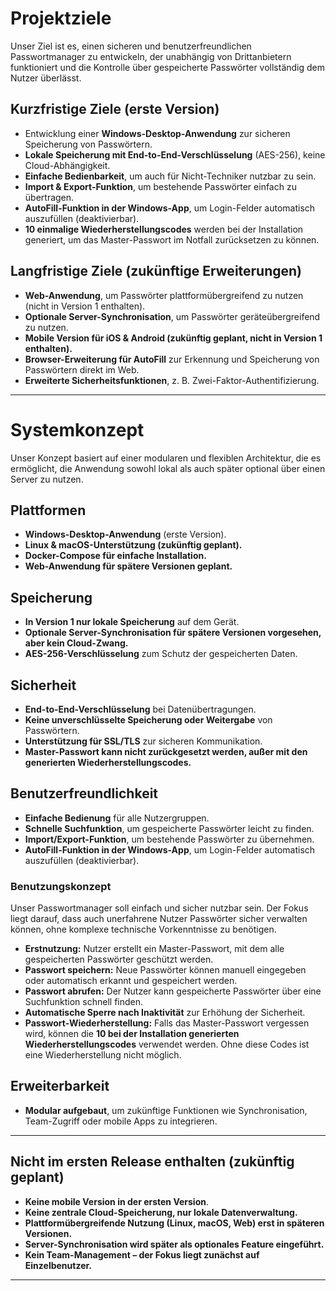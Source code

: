# Projektziele

Unser Ziel ist es, einen sicheren und benutzerfreundlichen Passwortmanager zu entwickeln, der unabhängig von Drittanbietern funktioniert und die Kontrolle über gespeicherte Passwörter vollständig dem Nutzer überlässt.

## **Kurzfristige Ziele (erste Version)**
- Entwicklung einer **Windows-Desktop-Anwendung** zur sicheren Speicherung von Passwörtern.  
- **Lokale Speicherung mit End-to-End-Verschlüsselung** (AES-256), keine Cloud-Abhängigkeit.  
- **Einfache Bedienbarkeit**, um auch für Nicht-Techniker nutzbar zu sein.  
- **Import & Export-Funktion**, um bestehende Passwörter einfach zu übertragen.  
- **AutoFill-Funktion in der Windows-App**, um Login-Felder automatisch auszufüllen (deaktivierbar).  
- **10 einmalige Wiederherstellungscodes** werden bei der Installation generiert, um das Master-Passwort im Notfall zurücksetzen zu können.  

## **Langfristige Ziele (zukünftige Erweiterungen)**
- **Web-Anwendung**, um Passwörter plattformübergreifend zu nutzen (nicht in Version 1 enthalten).  
- **Optionale Server-Synchronisation**, um Passwörter geräteübergreifend zu nutzen.  
- **Mobile Version für iOS & Android (zukünftig geplant, nicht in Version 1 enthalten).**  
- **Browser-Erweiterung für AutoFill** zur Erkennung und Speicherung von Passwörtern direkt im Web.  
- **Erweiterte Sicherheitsfunktionen**, z. B. Zwei-Faktor-Authentifizierung.  

---

# Systemkonzept

Unser Konzept basiert auf einer modularen und flexiblen Architektur, die es ermöglicht, die Anwendung sowohl lokal als auch später optional über einen Server zu nutzen.

## **Plattformen**
- **Windows-Desktop-Anwendung** (erste Version).  
- **Linux & macOS-Unterstützung (zukünftig geplant).**  
- **Docker-Compose für einfache Installation.**  
- **Web-Anwendung für spätere Versionen geplant.**  

## **Speicherung**
- **In Version 1 nur lokale Speicherung** auf dem Gerät.  
- **Optionale Server-Synchronisation für spätere Versionen vorgesehen, aber kein Cloud-Zwang.**  
- **AES-256-Verschlüsselung** zum Schutz der gespeicherten Daten.  

## **Sicherheit**
- **End-to-End-Verschlüsselung** bei Datenübertragungen.  
- **Keine unverschlüsselte Speicherung oder Weitergabe** von Passwörtern.  
- **Unterstützung für SSL/TLS** zur sicheren Kommunikation.  
- **Master-Passwort kann nicht zurückgesetzt werden, außer mit den generierten Wiederherstellungscodes.**  

## **Benutzerfreundlichkeit**
- **Einfache Bedienung** für alle Nutzergruppen.  
- **Schnelle Suchfunktion**, um gespeicherte Passwörter leicht zu finden.  
- **Import/Export-Funktion**, um bestehende Passwörter zu übernehmen.  
- **AutoFill-Funktion in der Windows-App**, um Login-Felder automatisch auszufüllen (deaktivierbar).  

### **Benutzungskonzept**
Unser Passwortmanager soll einfach und sicher nutzbar sein. Der Fokus liegt darauf, dass auch unerfahrene Nutzer Passwörter sicher verwalten können, ohne komplexe technische Vorkenntnisse zu benötigen.

- **Erstnutzung:** Nutzer erstellt ein Master-Passwort, mit dem alle gespeicherten Passwörter geschützt werden.  
- **Passwort speichern:** Neue Passwörter können manuell eingegeben oder automatisch erkannt und gespeichert werden.  
- **Passwort abrufen:** Der Nutzer kann gespeicherte Passwörter über eine Suchfunktion schnell finden.  
- **Automatische Sperre nach Inaktivität** zur Erhöhung der Sicherheit.  
- **Passwort-Wiederherstellung:** Falls das Master-Passwort vergessen wird, können die **10 bei der Installation generierten Wiederherstellungscodes** verwendet werden. Ohne diese Codes ist eine Wiederherstellung nicht möglich.  

## **Erweiterbarkeit**
- **Modular aufgebaut**, um zukünftige Funktionen wie Synchronisation, Team-Zugriff oder mobile Apps zu integrieren.  

---

## **Nicht im ersten Release enthalten (zukünftig geplant)**
- **Keine mobile Version in der ersten Version**.  
- **Keine zentrale Cloud-Speicherung, nur lokale Datenverwaltung.**  
- **Plattformübergreifende Nutzung (Linux, macOS, Web) erst in späteren Versionen.**  
- **Server-Synchronisation wird später als optionales Feature eingeführt.**  
- **Kein Team-Management – der Fokus liegt zunächst auf Einzelbenutzer.**  

---
